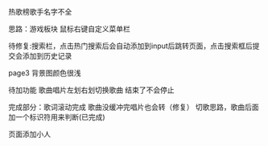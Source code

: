 热歌榜歌手名字不全

思路：游戏板块   鼠标右键自定义菜单栏


待修复:搜索栏，点击热门搜索后会自动添加到input后跳转页面，点击搜索框后提交会添加到历史记录


page3 背景图颜色很浅

待加功能
歌曲唱片左划右划切换歌曲  结束了不会停止   



完成部分：歌词滚动完成   歌曲没缓冲完唱片也会转（修复）  切歌思路，歌曲后面加一个标识符用来判断(已完成)


页面添加小人    